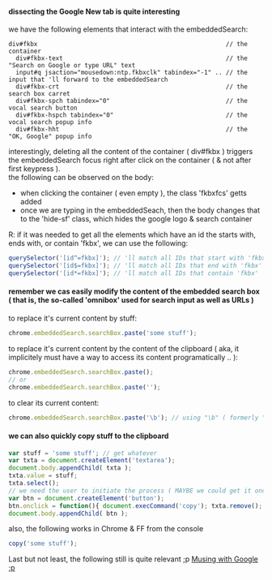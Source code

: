 #### dissecting the Google New tab is quite interesting
we have the following elements that interact with the embeddedSearch:  
```javascriot
div#fkbx                                                    // the container
  div#fkbx-text                                             // the "Search on Google or type URL" text
  input#q jsaction="mousedown:ntp.fkbxclk" tabindex="-1" .. // the input that 'll forward to the embeddedSearch
  div#fkbx-crt                                              // the search box carret
  div#fkbx-spch tabindex="0"                                // the vocal search button
  div#fkbx-hspch tabindex="0"                               // the vocal search popup info
  div#fkbx-hht                                              // the "OK, Google" popup info
```
interestingly, deleting all the content of the container ( div#fkbx ) triggers the embeddedSearch focus right after click on the container ( & not after first keypress ).  
the following can be observed on the body:  
- when clicking the container ( even empty ), the class 'fkbxfcs' getts added
- once we are typing in the embeddedSeach, then the body changes that to the 'hide-sf' class, which hides the google logo & search container

R: if it was needed to get all the elements which have an id the starts with, ends with, or contain 'fkbx', we can use the following:  
```javascript
querySelector('[id^=fkbx]'); // 'll match all IDs that start with 'fkbx'
querySelector('[id$=fkbx]'); // 'll match all IDs that end with 'fkbx'
querySelector('[id*=fkbx]'); // 'll match all IDs that contain 'fkbx'
```

#### remember we cas easily modify the content of the embedded search box ( that is, the so-called 'omnibox' used for search input as well as URLs )

to replace it's current content by stuff:  
```javascript
chrome.embeddedSearch.searchBox.paste('some stuff');
```

to replace it's current content by the content of the clipboard ( aka, it implicitely must have a way to access its content programatically .. ):  
```javascript
chrome.embeddedSearch.searchBox.paste();
// or
chrome.embeddedSearch.searchBox.paste('');
```

to clear its current content: 
```javascript
chrome.embeddedSearch.searchBox.paste('\b'); // using "\b" ( formerly "backspace" ) allows to delete all its content
```


#### we can also quickly copy stuff to the clipboard
```javascript
var stuff = 'some stuff'; // get whatever
var txta = document.createElement('textarea');
document.body.appendChild( txta );
txta.value = stuff;
txta.select();
// we need the user to initiate the process ( MAYBE we could get it once & then fake it by re-sending the same evetn id ? ^^ .. )
var btn = document.createElement('button');
btn.onclick = function(){ document.execCommand('copy'); txta.remove(); btn.remove(); }
document.body.appendChild( btn );
```
also, the following works in Chrome & FF from the console  
```javascript
copy('some stuff');
```

Last but not least, the following still is quite relevant ;p
[Musing with Google ;p](https://www.blackhat.com/presentations/bh-europe-05/BH_EU_05-Long.pdf)
